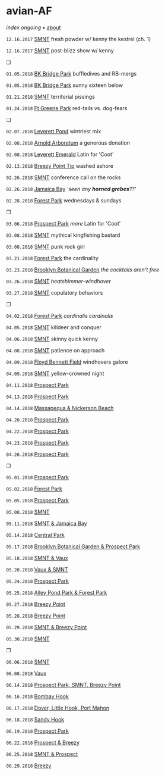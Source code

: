 # avian-AF

_index ongoing_ • [about](https://vados.pdpd.org/about)

`12.16.2017` [SMNT](http://pi.pdpd.org/2017-12-16-01) fresh powder w/ kenny the kestrel (ch. 1)

`12.16.2017` [SMNT](http://pi.pdpd.org/2017-12-16-02) post-blizz show w/ kenny

❏

`01.05.2018` [BK Bridge Park](https://pi.pdpd.org/2018-01-05) buffledives and RB-mergs

`01.05.2018` [BK Bridge Park](https://pi.pdpd.org/2018-01-05-02) sunny sixteen below

`01.21.2018` [SMNT](https://pi.pdpd.org/2018-01-21) territorial pissings

`01.24.2018` [Ft Greene Park]() red-tails vs. dog-fears

❏

`02.07.2018` [Leverett Pond](https://pi.pdpd.org/2018-02-07) wintriest mix

`02.08.2018` [Arnold Arboretum](https://pi.pdpd.org/2018-02-08-aa) a generous donation

`02.08.2018` [Leverett Emerald](https://pi.pdpd.org/2018-02-08-lp) Latin for 'Coot'

`02.13.2018` [Breezy Point Tip]() washed ashore

`02.26.2018` [SMNT]() conference call on the rocks

`02.26.2018` [Jamaica Bay]() _'seen any **horned grebes**??'_

`02.28.2018` [Forest Park]() wednesdays & sundays

❐

`03.06.2018` [Prospect Park]() _more_ Latin for 'Coot'

`03.08.2018` [SMNT]() mythical kingfishing bastard

`03.08.2018` [SMNT]() punk rock girl

`03.21.2018` [Forest Park]() the cardinality

`03.23.2018` [Brooklyn Botanical Garden]() _the cocktails aren't free_

`03.26.2018` [SMNT]() _heatshimmer-windhover_

`03.27.2018` [SMNT]() copulatory behaviors

❐

`04.02.2018` [Forest Park]() _cardinalis cardinalis_

`04.05.2018` [SMNT]() killdeer and conquer

`04.06.2018` [SMNT]() skinny quick kenny

`04.08.2018` [SMNT]() patience on approach

`04.09.2018` [Floyd Bennett Field]() windhovers galore

`04.09.2018` [SMNT]() yellow-crowned night

`04.11.2018` [Prospect Park]()

`04.13.2018` [Prospect Park]()

`04.14.2018` [Massapequa & Nickerson Beach]()

`04.20.2018` [Prospect Park]()

`04.22.2018` [Prospect Park]()

`04.23.2018` [Prospect Park]()

`04.26.2018` [Prospect Park]()

❐

`05.01.2018` [Prospect Park]()

`05.02.2018` [Forest Park]()

`05.05.2018` [Prospect Park]()

`05.08.2018` [SMNT]()

`05.11.2018` [SMNT & Jamaica Bay]()

`05.14.2018` [Central Park]()

`05.17.2018` [Brooklyn Botanical Garden & Prospect Park]()

`05.18.2018` [SMNT & Vaux]()

`05.20.2018` [Vaux & SMNT]()

`05.24.2018` [Prospect Park]()

`05.25.2018` [Alley Pond Park & Forest Park]()

`05.27.2018` [Breezy Point]()

`05.28.2018` [Breezy Point]()

`05.29.2018` [SMNT & Breezy Point]()

`05.30.2018` [SMNT]()

❐

`06.06.2018` [SMNT]()

`06.08.2018` [Vaux]()

`06.14.2018` [Prospect Park, SMNT, Breezy Point]()

`06.16.2018` [Bombay Hook]()

`06.17.2018` [Dover, Little Hook, Port Mahon]()

`06.18.2018` [Sandy Hook]()

`06.19.2018` [Prospect Park]()

`06.22.2018` [Prospect & Breezy]()

`06.25.2018` [SMNT & Prospect]()

`06.29.2018` [Breezy]()